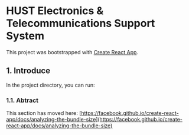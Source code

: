 # HUST Electronics & Telecommunications Support System

This project was bootstrapped with [Create React App](https://github.com/facebook/create-react-app).

## 1. Introduce

In the project directory, you can run:

### 1.1. Abtract
This section has moved here: [https://facebook.github.io/create-react-app/docs/analyzing-the-bundle-size](https://facebook.github.io/create-react-app/docs/analyzing-the-bundle-size)
